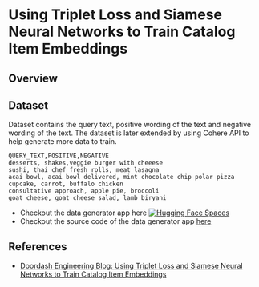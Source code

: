 # Using Triplet Loss and Siamese Neural Networks to Train Catalog Item Embeddings

## Overview

## Dataset

Dataset contains the query text, positive wording of the text and negative wording of the text. The dataset is later extended by using Cohere API to help generate more data to train.

```csv
QUERY_TEXT,POSITIVE,NEGATIVE
desserts, shakes,veggie burger with cheeese
sushi, thai chef fresh rolls, meat lasagna
acai bowl, acai bowl delivered, mint chocolate chip polar pizza
cupcake, carrot, buffalo chicken
consultative approach, apple pie, broccoli
goat cheese, goat cheese salad, lamb biryani
```

- Checkout the data generator app here [![Hugging Face Spaces](https://img.shields.io/badge/🤗%20Hugging%20Face-Spaces-blue)](https://huggingface.co/spaces/mca183/data-generation-cohere)
- Checkout the source code of the data generator app [here](https://github.com/engichang1467/Data-Generator-Cohere)

## References

- [Doordash Engineering Blog: Using Triplet Loss and Siamese Neural Networks to Train Catalog Item Embeddings](https://doordash.engineering/2021/09/08/using-twin-neural-networks-to-train-catalog-item-embeddings/)
